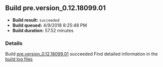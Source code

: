 ## Build pre.version_0.12.18099.01
- **Build result:** `succeeded`
- **Build queued:** 4/9/2018 8:25:48 PM
- **Build duration:** 57.52 minutes
### Details
Build [pre.version_0.12.18099.01](https://winappstudio.visualstudio.com/web/build.aspx?pcguid=a4ef43be-68ce-4195-a619-079b4d9834c2&builduri=vstfs%3a%2f%2f%2fBuild%2fBuild%2f25411) succeeded
Find detailed information in the [build log files](https://uwpctdiags.blob.core.windows.net/buildlogs/pre.version_0.12.18099.01_logs.zip)
